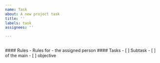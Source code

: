 ```yaml
---
name: Task
about: A new project task
title: ''
labels: task
assignees: ''

---
```


## <Taskname>
<Description>
#### Rules
- Rules for
- the assigned person
#### Tasks
- [ ] Subtask
- [ ] of the main
- [ ] objective
